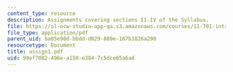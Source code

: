 ```yaml
---
content_type: resource
description: Assignments covering sections II-IV of the Syllabus.
file: https://ol-ocw-studio-app-qa.s3.amazonaws.com/courses/11-701-introduction-to-planning-institutional-processes-in-developing-countries-fall-2003/99ef7082496ea150e3847c5dce05a6ad_assign1.pdf
file_type: application/pdf
parent_uid: ba05e90d-bbdd-d029-889e-167b1826a290
resourcetype: Document
title: assign1.pdf
uid: 99ef7082-496e-a150-e384-7c5dce05a6ad
---
```

